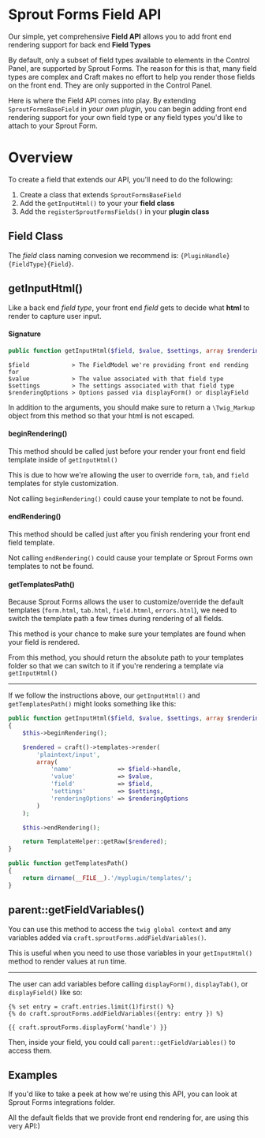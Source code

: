 # Sprout Forms Field API
Our simple, yet comprehensive **Field API** allows you to add front end rendering support for back end **Field Types**

By default, only a subset of field types available to elements in the Control Panel, are supported by Sprout Forms. The reason for this is that, many field types are complex and Craft makes no effort to help you render those fields on the front end. They are only supported in the Control Panel.

Here is where the Field API comes into play. By extending `SproutFormsBaseField` in _your own plugin_, you can begin adding front end rendering support for your own field type or any field types you'd like to attach to your Sprout Form.

# Overview
To create a field that extends our API, you'll need to do the following:

1. Create a class that extends `SproutFormsBaseField`
2. Add the `getInputHtml()` to your your **field class**
3. Add the `registerSproutFormsFields()` in your **plugin class**

## Field Class
The _field_ class naming convesion we recommend is: `{PluginHandle}{FieldType}{Field}`.

## getInputHtml()
Like a back end _field type_, your front end _field_ gets to decide what **html** to render to capture user input.

#### Signature
```php
public function getInputHtml($field, $value, $settings, array $renderingOptions = null)
```

```
$field            > The FieldModel we're providing front end rending for
$value            > The value associated with that field type
$settings         > The settings associated with that field type
$renderingOptions > Options passed via displayForm() or displayField
```

In addition to the arguments, you should make sure to return a `\Twig_Markup` object from this method so that your html is not escaped.

#### beginRendering()
This method should be called just before your render your front end field template inside of `getInputHtml()`

This is due to how we're allowing the user to override `form`, `tab`, and `field` templates for style customization.

Not calling `beginRendering()` could cause your template to not be found.

#### endRendering()
This method should be called just after you finish rendering your front end field template.

Not calling `endRendering()` could cause your template or Sprout Forms own templates to not be found.

#### getTemplatesPath()
Because Sprout Forms allows the user to customize/override the default templates (`form.html`, `tab.html`, `field.htmnl`, `errors.htnl`), we need to switch the template path a few times during rendering of all fields.

This method is your chance to make sure your templates are found when your field is rendered.

From this method, you should return the absolute path to your templates folder so that we can switch to it if you're rendering a template via `getInputHtml()`

---

If we follow the instructions above, our `getInputHtml()` and `getTemplatesPath()` might looks something like this:

```php
public function getInputHtml($field, $value, $settings, array $renderingOptions = null)
{
    $this->beginRendering();

    $rendered = craft()->templates->render(
        'plaintext/input',
        array(
            'name'             => $field->handle,
            'value'            => $value,
            'field'            => $field,
            'settings'         => $settings,
            'renderingOptions' => $renderingOptions
        )
    );

    $this->endRendering();

    return TemplateHelper::getRaw($rendered);
}

public function getTemplatesPath()
{
    return dirname(__FILE__).'/myplugin/templates/';
}
```

## parent::getFieldVariables()
You can use this method to access the `twig global context` and any variables added via `craft.sproutForms.addFieldVariables()`.

This is useful when you need to use those variables in your `getInputHtml()` method to render values at run time.

---

The user can add variables before calling `displayForm()`, `displayTab()`, or `displayField()` like so:

```twig
{% set entry = craft.entries.limit(1)first() %}
{% do craft.sproutForms.addFieldVariables({entry: entry }) %}

{{ craft.sproutForms.displayForm('handle') }}
```

Then, inside your field, you could call `parent::getFieldVariables()` to access them.

## Examples
If you'd like to take a peek at how we're using this API, you can look at Sprout Forms integrations folder.

All the default fields that we provide front end rendering for, are using this very API:)
